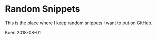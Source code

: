 # Random Snippets

This is the place where I keep random snippets I want to put on GitHub.

Koen 2018-08-01

